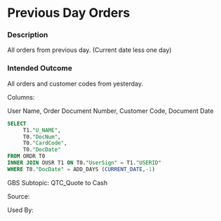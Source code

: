 # Previous Day Orders

### Description

​All orders from previous day. (Current date less one day)

### Intended Outcome

​All orders and customer codes from yesterday.

Columns:

User Name, Order Document Number, Customer Code, Document Date

```sql
SELECT
	 T1."U_NAME",
	 T0."DocNum",
	 T0."CardCode",
	 T0."DocDate"
FROM ORDR T0
INNER JOIN OUSR T1 ON T0."UserSign" = T1."USERID"
WHERE T0."DocDate" = ADD_DAYS (CURRENT_DATE,-1)
```

GBS Subtopic: QTC_Quote to Cash

Source:

Used By:
